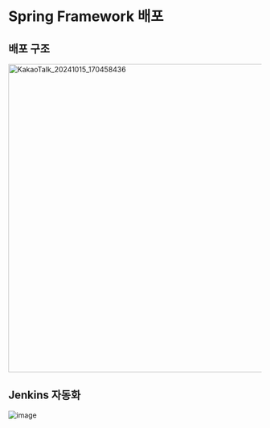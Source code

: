 <h1>Spring Framework 배포</h1>

<h2>배포 구조</h2>

<img width="614" alt="KakaoTalk_20241015_170458436" src="https://github.com/user-attachments/assets/144093b9-f467-4a49-8743-71947e8d1582">

<h2>Jenkins 자동화</h2>

![image](https://github.com/user-attachments/assets/b772143c-62de-4987-b50a-b4ebe38f38cc)
